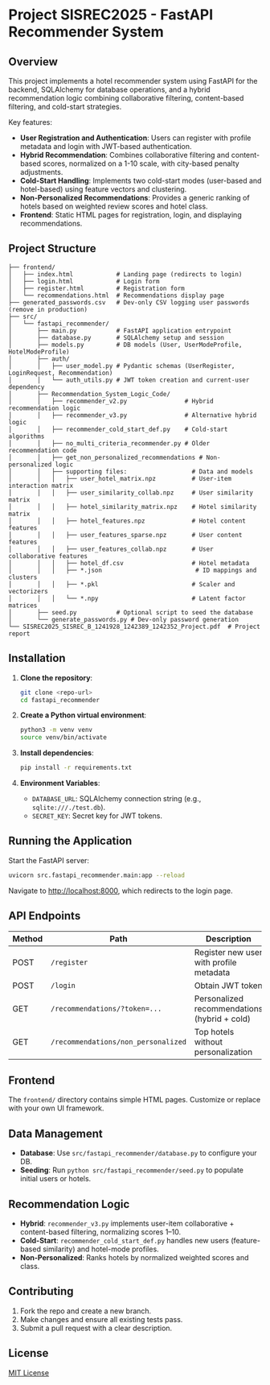 # Project SISREC2025 - FastAPI Recommender System

## Overview

This project implements a hotel recommender system using FastAPI for the backend, SQLAlchemy for database operations, and a hybrid recommendation logic combining collaborative filtering, content-based filtering, and cold-start strategies.

Key features:

- **User Registration and Authentication**: Users can register with profile metadata and login with JWT-based authentication.
- **Hybrid Recommendation**: Combines collaborative filtering and content-based scores, normalized on a 1-10 scale, with city-based penalty adjustments.
- **Cold-Start Handling**: Implements two cold-start modes (user-based and hotel-based) using feature vectors and clustering.
- **Non-Personalized Recommendations**: Provides a generic ranking of hotels based on weighted review scores and hotel class.
- **Frontend**: Static HTML pages for registration, login, and displaying recommendations.

## Project Structure

```
├── frontend/
│   ├── index.html            # Landing page (redirects to login)
│   ├── login.html            # Login form
│   ├── register.html         # Registration form
│   └── recommendations.html  # Recommendations display page
├── generated_passwords.csv   # Dev-only CSV logging user passwords (remove in production)
├── src/
│   └── fastapi_recommender/
│       ├── main.py           # FastAPI application entrypoint
│       ├── database.py       # SQLAlchemy setup and session
│       ├── models.py         # DB models (User, UserModeProfile, HotelModeProfile)
│       ├── auth/
│       │   ├── user_model.py # Pydantic schemas (UserRegister, LoginRequest, Recommendation)
│       │   └── auth_utils.py # JWT token creation and current-user dependency
│       ├── Recommendation_System_Logic_Code/
│       │   ├── recommender_v2.py                # Hybrid recommendation logic
│       │   ├── recommender_v3.py                # Alternative hybrid logic
│       │   ├── recommender_cold_start_def.py    # Cold-start algorithms
│       │   ├── no_multi_criteria_recommender.py # Older recommendation code
│       │   ├── get_non_personalized_recommendations # Non-personalized logic
│       │   ├── supporting files:                  # Data and models
│       │   │   ├── user_hotel_matrix.npz          # User-item interaction matrix
│       │   │   ├── user_similarity_collab.npz     # User similarity matrix
│       │   │   ├── hotel_similarity_matrix.npz    # Hotel similarity matrix
│       │   │   ├── hotel_features.npz             # Hotel content features
│       │   │   ├── user_features_sparse.npz       # User content features
│       │   │   ├── user_features_collab.npz       # User collaborative features
│       │   │   ├── hotel_df.csv                   # Hotel metadata
│       │   │   ├── *.json                          # ID mappings and clusters
│       │   │   ├── *.pkl                          # Scaler and vectorizers
│       │   │   └── *.npy                          # Latent factor matrices
│       ├── seed.py           # Optional script to seed the database
│       └── generate_passwords.py # Dev-only password generation
└── SISREC2025_SISREC_B_1241928_1242389_1242352_Project.pdf  # Project report
```

## Installation

1. **Clone the repository**:

   ```bash
   git clone <repo-url>
   cd fastapi_recommender
   ```

2. **Create a Python virtual environment**:

   ```bash
   python3 -m venv venv
   source venv/bin/activate
   ```

3. **Install dependencies**:

   ```bash
   pip install -r requirements.txt
   ```

4. **Environment Variables**:

   - `DATABASE_URL`: SQLAlchemy connection string (e.g., `sqlite:///./test.db`).
   - `SECRET_KEY`: Secret key for JWT tokens.

## Running the Application

Start the FastAPI server:

```bash
uvicorn src.fastapi_recommender.main:app --reload
```

Navigate to [http://localhost:8000](http://localhost:8000), which redirects to the login page.

## API Endpoints

| Method | Path                                | Description                                  |
| ------ | ----------------------------------- | -------------------------------------------- |
| POST   | `/register`                         | Register new user with profile metadata      |
| POST   | `/login`                            | Obtain JWT token                             |
| GET    | `/recommendations/?token=...`       | Personalized recommendations (hybrid + cold) |
| GET    | `/recommendations/non_personalized` | Top hotels without personalization           |

## Frontend

The `frontend/` directory contains simple HTML pages. Customize or replace with your own UI framework.

## Data Management

- **Database**: Use `src/fastapi_recommender/database.py` to configure your DB.
- **Seeding**: Run `python src/fastapi_recommender/seed.py` to populate initial users or hotels.

## Recommendation Logic

- **Hybrid**: `recommender_v3.py` implements user-item collaborative + content-based filtering, normalizing scores 1–10.
- **Cold-Start**: `recommender_cold_start_def.py` handles new users (feature-based similarity) and hotel-mode profiles.
- **Non-Personalized**: Ranks hotels by normalized weighted scores and class.

## Contributing

1. Fork the repo and create a new branch.
2. Make changes and ensure all existing tests pass.
3. Submit a pull request with a clear description.

## License

[MIT License](LICENSE)

